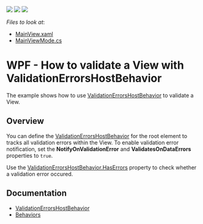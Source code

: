 <!-- default badges list -->
![](https://img.shields.io/endpoint?url=https://codecentral.devexpress.com/api/v1/VersionRange/260203915/21.2.2%2B)
[![](https://img.shields.io/badge/Open_in_DevExpress_Support_Center-FF7200?style=flat-square&logo=DevExpress&logoColor=white)](https://supportcenter.devexpress.com/ticket/details/T885530)
[![](https://img.shields.io/badge/📖_How_to_use_DevExpress_Examples-e9f6fc?style=flat-square)](https://docs.devexpress.com/GeneralInformation/403183)
<!-- default badges end -->
<!-- default file list --> 
*Files to look at*:
- [MainView.xaml](./CS/ValidationErrorHostBehavior/Views/MainView.xaml)
- [MainViewMode.cs](./CS/ValidationErrorHostBehavior/ViewModels/MainViewModel.cs)
<!-- default file list end -->
# WPF - How to validate a View with ValidationErrorsHostBehavior

The example shows how to use [ValidationErrorsHostBehavior](https://docs.devexpress.com/WPF/DevExpress.Mvvm.UI.ValidationErrorsHostBehavior) to validate a View.

## Overview

You can define the [ValidationErrorsHostBehavior](https://docs.devexpress.com/WPF/DevExpress.Mvvm.UI.ValidationErrorsHostBehavior) for the root element to tracks all validation errors within the View. To enable validation error notification, set the **NotifyOnValidationError** and **ValidatesOnDataErrors** properties to `true`.

Use the [ValidationErrorsHostBehavior.HasErrors](https://docs.devexpress.com/WPF/DevExpress.Mvvm.UI.ValidationErrorsHostBehavior.HasErrors) property to check whether a validation error occured.

## Documentation

- [ValidationErrorsHostBehavior](https://docs.devexpress.com/WPF/DevExpress.Mvvm.UI.ValidationErrorsHostBehavior)
- [Behaviors](https://docs.devexpress.com/WPF/17442/mvvm-framework/behaviors)
